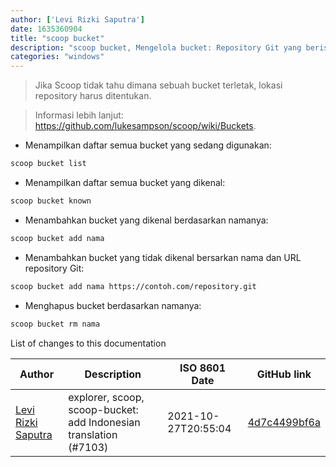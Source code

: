 ```yaml
---
author: ['Levi Rizki Saputra']
date: 1635360904
title: "scoop bucket"
description: "scoop bucket, Mengelola bucket: Repository Git yang berisi berkas yang menjelaskan bagaimana scoop menginstall aplikasi."
categories: "windows"
---
```

> Jika Scoop tidak tahu dimana sebuah bucket terletak, lokasi repository harus ditentukan.

> Informasi lebih lanjut: <https://github.com/lukesampson/scoop/wiki/Buckets>.

- Menampilkan daftar semua bucket yang sedang digunakan:

```bash
scoop bucket list
```

- Menampilkan daftar semua bucket yang dikenal:

```bash
scoop bucket known
```

- Menambahkan bucket yang dikenal berdasarkan namanya:

```bash
scoop bucket add nama
```

- Menambahkan bucket yang tidak dikenal bersarkan nama dan URL repository Git:

```bash
scoop bucket add nama https://contoh.com/repository.git
```

- Menghapus bucket berdasarkan namanya:

```bash
scoop bucket rm nama
```
List of changes to this documentation


Author | Description | ISO 8601 Date | GitHub link
------|-----|-----|-----
[Levi Rizki Saputra](mailto:42236775+levirs565@users.noreply.github.com) | explorer, scoop, scoop-bucket: add Indonesian translation (#7103) | 2021-10-27T20:55:04 | [4d7c4499bf6a](https://github.com/tldr-pages/tldr/commit/4d7c4499bf6a6ea03ff3516e523a05b03774604e)

